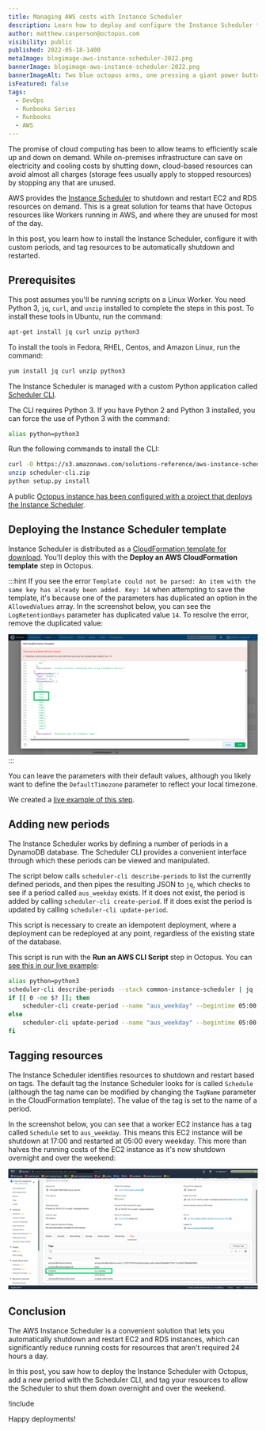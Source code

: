 ```yaml
---
title: Managing AWS costs with Instance Scheduler
description: Learn how to deploy and configure the Instance Scheduler to shutdown unused AWS resources.
author: matthew.casperson@octopus.com
visibility: public
published: 2022-05-18-1400
metaImage: blogimage-aws-instance-scheduler-2022.png
bannerImage: blogimage-aws-instance-scheduler-2022.png
bannerImageAlt: Two blue octopus arms, one pressing a giant power button, the other wearing a wrist watch.
isFeatured: false
tags: 
  - DevOps
  - Runbooks Series
  - Runbooks
  - AWS
---
```


The promise of cloud computing has been to allow teams to efficiently scale up and down on demand. While on-premises infrastructure can save on electricity and cooling costs by shutting down, cloud-based resources can avoid almost all charges (storage fees usually apply to stopped resources) by stopping any that are unused.

AWS provides the [Instance Scheduler](https://aws.amazon.com/solutions/implementations/instance-scheduler/) to shutdown and restart EC2 and RDS resources on demand. This is a great solution for teams that have Octopus resources like Workers running in AWS, and where they are unused for most of the day.

In this post, you learn how to install the Instance Scheduler, configure it with custom periods, and tag resources to be automatically shutdown and restarted.

## Prerequisites

This post assumes you'll be running scripts on a Linux Worker. You need Python 3, `jq`, `curl`, and `unzip` installed to complete the steps in this post. To install these tools in Ubuntu, run the command:

```bash
apt-get install jq curl unzip python3
```

To install the tools in Fedora, RHEL, Centos, and Amazon Linux, run the command:

```bash
yum install jq curl unzip python3
```

The Instance Scheduler is managed with a custom Python application called [Scheduler CLI](https://docs.aws.amazon.com/solutions/latest/instance-scheduler-on-aws/scheduler-cli.html). 

The CLI requires Python 3. If you have Python 2 and Python 3 installed, you can force the use of Python 3 with the command:

```bash
alias python=python3
```

Run the following commands to install the CLI:

```bash
curl -O https://s3.amazonaws.com/solutions-reference/aws-instance-scheduler/latest/scheduler-cli.zip
unzip scheduler-cli.zip
python setup.py install
```

A public [Octopus instance has been configured with a project that deploys the Instance Scheduler](https://tenpillars.octopus.app/app#/Spaces-42/projects/aws-instance-scheduler/deployments).

## Deploying the Instance Scheduler template

Instance Scheduler is distributed as a [CloudFormation template for download](https://s3.amazonaws.com/solutions-reference/aws-instance-scheduler/latest/aws-instance-scheduler.template). You'll deploy this with the **Deploy an AWS CloudFormation template** step in Octopus.

:::hint
If you see the error `Template could not be parsed: An item with the same key has already been added. Key: 14` when attempting to save the template, it's because one of the parameters has duplicated an option in the `AllowedValues` array. In the screenshot below, you can see the `LogRetentionDays` parameter has duplicated value `14`. To resolve the error, remove the duplicated value:

![Parameter Error](paramaters-error.png "width=500")
:::

You can leave the parameters with their default values, although you likely want to define the `DefaultTimezone` parameter to reflect your local timezone.

We created a [live example of this step](https://tenpillars.octopus.app/app#/Spaces-42/projects/aws-instance-scheduler/deployments/process/steps?actionId=4ba7211f-0531-48e6-8f88-de70b770595b).

## Adding new periods

The Instance Scheduler works by defining a number of periods in a DynamoDB database. The Scheduler CLI provides a convenient interface through which these periods can be viewed and manipulated.

The script below calls `scheduler-cli describe-periods` to list the currently defined periods, and then pipes the resulting JSON to `jq`, which checks to see if a period called `aus_weekday` exists. If it does not exist, the period is added by calling `scheduler-cli create-period`. If it does exist the period is updated by calling `scheduler-cli update-period`.

This script is necessary to create an idempotent deployment, where a deployment can be redeployed at any point, regardless of the existing state of the database.

This script is run with the **Run an AWS CLI Script** step in Octopus. You can [see this in our live example](https://tenpillars.octopus.app/app#/Spaces-42/projects/aws-instance-scheduler/deployments/process/steps?actionId=05a40c92-e81a-4882-a6eb-49415f5d23e5):

```bash
alias python=python3
scheduler-cli describe-periods --stack common-instance-scheduler | jq -e '.Periods|any(.Name == "aus_weekday")' > /dev/null
if [[ 0 -ne $? ]]; then
	scheduler-cli create-period --name "aus_weekday" --begintime 05:00 --endtime 17:00 --weekdays mon-fri --stack common-instance-scheduler
else
	scheduler-cli update-period --name "aus_weekday" --begintime 05:00 --endtime 17:00 --weekdays mon-fri --stack common-instance-scheduler
fi
```

## Tagging resources

The Instance Scheduler identifies resources to shutdown and restart based on tags. The default tag the Instance Scheduler looks for is called `Schedule` (although the tag name can be modified by changing the `TagName` parameter in the CloudFormation template). The value of the tag is set to the name of a period.

In the screenshot below, you can see that a worker EC2 instance has a tag called `Schedule` set to `aus_weekday`. This means this EC2 instance will be shutdown at 17:00 and restarted at 05:00 every weekday. This more than halves the running costs of the EC2 instance as it's now shutdown overnight and over the weekend:

![Tagged EC2 instance](tagged-ec2.png "width=500")

## Conclusion

The AWS Instance Scheduler is a convenient solution that lets you automatically shutdown and restart EC2 and RDS instances, which can significantly reduce running costs for resources that aren't required 24 hours a day.

In this post, you saw how to deploy the Instance Scheduler with Octopus, add a new period with the Scheduler CLI, and tag your resources to allow the Scheduler to shut them down overnight and over the weekend.

!include <q2-2022-newsletter-cta>

Happy deployments!
